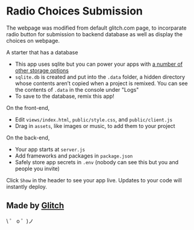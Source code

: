 # Radio Choices Submission

The webpage was modified from default glitch.com page, to incorparate radio button for submission to backend database as well as display the choices on webpage.

A starter that has a database

- This app uses sqlite but you can power your apps with [a number of other storage options](https://glitch.com/storage)
- `sqlite.db` is created and put into the `.data` folder, a hidden directory whose contents aren’t copied when a project is remixed. You can see the contents of `.data` in the console under "Logs"
- To save to the database, remix this app!

On the front-end,

- Edit `views/index.html`,  `public/style.css`, and `public/client.js`
- Drag in `assets`, like images or music, to add them to your project

On the back-end,

- Your app starts at `server.js`
- Add frameworks and packages in `package.json`
- Safely store app secrets in `.env` (nobody can see this but you and people you invite)

Click `Show` in the header to see your app live. Updates to your code will instantly deploy.


## Made by [Glitch](https://glitch.com/)

\ ゜ o ゜)ノ
